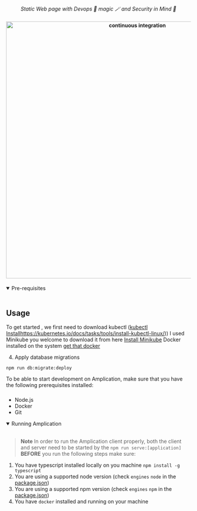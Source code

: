 <p align="center">
  <i align="center">Static Web page with Devops 🦸 magic 🪄 and Security in Mind 🚀</i>
</p>

<h4 align="center">
  <a href="https://github.com/amplication/amplication/actions/workflows/ci.yml">
    <img src="https://wallpapercave.com/uwp/uwp4109137.png" alt="continuous integration" style="height: 700px;">
  </a>
</h4>


<details open>
<summary>
Pre-requisites
</summary> <br />

  
## Usage 
To get started , we first need to download kubectl ([kubectl Install](https://kubernetes.io/docs/tasks/tools/install-kubectl-linux/)https://kubernetes.io/docs/tasks/tools/install-kubectl-linux/))
I used Minikube you welcome to download it from here [Install Minikube](https://minikube.sigs.k8s.io/docs/start/)
Docker installed on the system [get that docker](https://docs.docker.com/get-docker/)




4. Apply database migrations
```shell
npm run db:migrate:deploy
```



To be able to start development on Amplication, make sure that you have the following prerequisites installed:

###

- Node.js
- Docker
- Git
</details>

<details open>
<summary>
Running Amplication
</summary> <br />

> **Note**
> In order to run the Amplication client properly, both the client and server need to be started by the `npm run serve:[application]`
**BEFORE** you run the following steps make sure:
1. You have typescript installed locally on you machine ```npm install -g typescript```
2. You are using a supported node version (check `engines` `node` in the [package.json](./package.json))
3. You are using a supported npm version (check `engines` `npm` in the [package.json](./package.json))
4. You have `docker` installed and running on your machine
 
